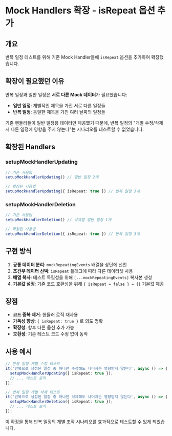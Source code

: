 # Mock Handlers 확장 - isRepeat 옵션 추가

## 개요
반복 일정 테스트를 위해 기존 Mock Handler들에 `isRepeat` 옵션을 추가하여 확장했습니다.

## 확장이 필요했던 이유
반복 일정과 일반 일정은 **서로 다른 Mock 데이터**가 필요했습니다:
- **일반 일정**: 개별적인 제목을 가진 서로 다른 일정들
- **반복 일정**: 동일한 제목을 가진 여러 날짜의 일정들

기존 핸들러들이 일반 일정용 데이터만 제공했기 때문에, 반복 일정의 "개별 수정/삭제 시 다른 일정에 영향을 주지 않는다"는 시나리오를 테스트할 수 없었습니다.

## 확장된 Handlers

### setupMockHandlerUpdating
```typescript
// 기존 사용법
setupMockHandlerUpdating() // 일반 일정 2개

// 확장된 사용법  
setupMockHandlerUpdating({ isRepeat: true }) // 반복 일정 3개
```

### setupMockHandlerDeletion
```typescript
// 기존 사용법
setupMockHandlerDeletion() // 삭제할 일반 일정 1개

// 확장된 사용법
setupMockHandlerDeletion({ isRepeat: true }) // 반복 일정 3개
```

## 구현 방식
1. **공통 데이터 분리**: `mockRepeatingEvents` 배열을 상단에 선언
2. **조건부 데이터 선택**: `isRepeat` 플래그에 따라 다른 데이터셋 사용
3. **배열 복사**: 테스트 독립성을 위해 `[...mockRepeatingEvents]` 복사본 생성
4. **기본값 설정**: 기존 코드 호환성을 위해 `{ isRepeat = false } = {}` 기본값 제공

## 장점
- **코드 중복 제거**: 핸들러 로직 재사용
- **가독성 향상**: `{ isRepeat: true }` 로 의도 명확
- **확장성**: 향후 다른 옵션 추가 가능
- **호환성**: 기존 테스트 코드 수정 없이 동작

## 사용 예시
```typescript
// 반복 일정 개별 수정 테스트
it('반복으로 생성된 일정 중 하나만 수정해도 나머지는 영향받지 않는다', async () => {
  setupMockHandlerUpdating({ isRepeat: true });
  // ... 테스트 로직
});

// 반복 일정 개별 삭제 테스트  
it('반복으로 생성된 일정 중 하나만 삭제해도 나머지는 영향받지 않는다', async () => {
  setupMockHandlerDeletion({ isRepeat: true });
  // ... 테스트 로직
});
```

이 확장을 통해 반복 일정의 개별 조작 시나리오를 효과적으로 테스트할 수 있게 되었습니다.